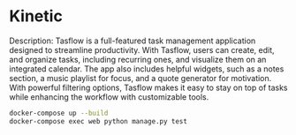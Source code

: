 # Kinetic
Description: Tasflow is a full-featured task management application designed to streamline productivity. With Tasflow, users can create, edit, and organize tasks, including recurring ones, and visualize them on an integrated calendar. The app also includes helpful widgets, such as a notes section, a music playlist for focus, and a quote generator for motivation. With powerful filtering options, Tasflow makes it easy to stay on top of tasks while enhancing the workflow with customizable tools.

```bash
docker-compose up --build
docker-compose exec web python manage.py test
